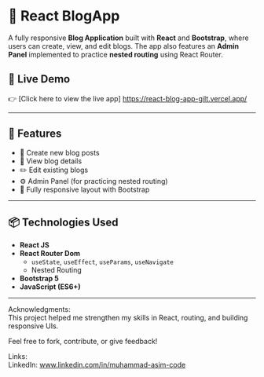# 📝 React BlogApp

A fully responsive **Blog Application** built with **React** and **Bootstrap**, where users can create, view, and edit blogs. The app also features an **Admin Panel** implemented to practice **nested routing** using React Router.

## 🚀 Live Demo

👉 [Click here to view the live app] https://react-blog-app-gilt.vercel.app/

---

## 🔧 Features

- 📝 Create new blog posts
- 👀 View blog details
- ✏️ Edit existing blogs
- ⚙️ Admin Panel (for practicing nested routing)
- 📱 Fully responsive layout with Bootstrap

---

## 📦 Technologies Used

- **React JS**
- **React Router Dom**
  - `useState`, `useEffect`, `useParams`, `useNavigate`
  - Nested Routing
- **Bootstrap 5**
- **JavaScript (ES6+)**

---

Acknowledgments:
<br>
This project helped me strengthen my skills in React, routing, and building responsive UIs.

Feel free to fork, contribute, or give feedback!


Links:
<br> 
LinkedIn: www.linkedin.com/in/muhammad-asim-code

